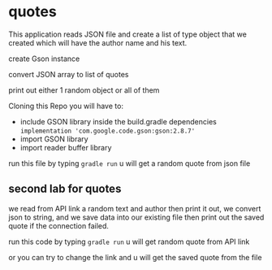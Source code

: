 # quotes

This application reads JSON file and create a list of type object that we created 
which will have the author name and his text.

create Gson instance

convert JSON array to list of quotes

print out either 1 random object or all of them

Cloning this Repo you will have to:
- include GSON library inside the build.gradle dependencies `implementation 'com.google.code.gson:gson:2.8.7'`
- import GSON library
- import reader buffer library

run this file by typing `gradle run` u will get a random quote from json file


## second lab for quotes

we read from API link a random text and author then print it out,
we convert json to string,
and we save data into our existing file then print out the saved quote if the connection failed.


run this code by typing `gradle run` u will get random quote from API link

or you can try to change the link and u will get the saved quote from the file










